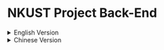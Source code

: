 # NKUST Project Back-End

<details>
<summary>English Version</summary>

This repository contains multiple sub-projects, primarily:

- **TripWeb_Backend**: Django-based back-end services (front-end integration planned for 5/20)  
- **TripWeb_NFT_Management**: Python scripts for minting, transferring, and burning NFTs  

Below is a layered directory overview and functional breakdown for each module.

---

## 📁 TripWeb_Backend

A Django project responsible for user authentication, trip orders, and token management. Front-end templates live alongside their corresponding apps under `templates/`.

```plaintext
TripWeb_Backend/
├── manage.py
├── db.sqlite3
├── venv/                          # Local virtual environment (gitignored)
├── core/                          # Django “project” settings
│   ├── __pycache__/
│   └── core/
│       ├── __init__.py
│       ├── settings.py            # Global settings (DATABASES, INSTALLED_APPS, etc.)
│       ├── urls.py                # Root URL router
│       ├── asgi.py                # ASGI entrypoint (async support)
│       └── wsgi.py                # WSGI entrypoint (traditional)
├── management/                    # Django “apps” for business logic
│   ├── member/                    # User management: registration, login, permissions
│   │   ├── models.py
│   │   ├── views.py
│   │   ├── serializers.py
│   │   └── urls.py
│   ├── order/                     # Trip order management: create, query, cancel
│   │   ├── models.py
│   │   ├── views.py
│   │   ├── serializers.py
│   │   └── urls.py
│   ├── tokens/                    # NFT token management: mint, list, revoke
│   │   ├── models.py
│   │   ├── views.py
│   │   ├── serializers.py
│   │   └── urls.py
│   └── trip/                      # Trip data CRUD and category filtering
│       ├── models.py
│       ├── views.py
│       ├── serializers.py
│       └── urls.py
├── templates/
│   └── registration/              # Django’s built-in auth templates
│       ├── login.html
│       ├── logged_out.html
│       ├── password_reset_form.html
│       ├── password_reset_done.html
│       ├── password_reset_confirm.html
│       └── password_reset_complete.html
└── requirements.txt               # Python dependencies (to be added)
```

## 📁 TripWeb_NFT_Management

A set of standalone Python scripts that interact with XRPL (or other blockchains) to manage NFT lifecycles. Each script lives under the project root:

```plaintext
TripWeb_NFT_Management/
├── createAccount.py                 # Initialize on-chain account & keypair
├── createAccountImplement.py        # Advanced account creation routines
├── createTrustLine_SendCurrency.py  # Establish trust line & fund account
├── mintAndBurnNFT.py                # Mint or burn a single NFT
├── batchMintNFT.py                  # Batch-mint NFTs from a list
└── buyAndSellNFT.py                 # Execute NFT buy/sell transactions
```

</details>

<details>
<summary>Chinese Version</summary>

# Nkust Project Back-End

本倉庫包含多個子專案，其中主要分為：

- `TripWeb_Backend`：Django 後端服務（本週預計將前端結合）
- `TripWeb_NFT_Management`：Python 腳本工具，用於 NFT 發行與管理

以下針對這兩個子資料夾做分層結構與功能說明。

---

## 📁 TripWeb_Backend

`TripWeb_Backend` 採用 Django 開發，預計於（5/20）將前端與後端整合於此。前端資料保持在各子層級的 templates 資料夾中。

```plaintext
TripWeb_Backend/
├── manage.py
├── db.sqlite3
├── venv/                          # 本地虛擬環境（已加入 .gitignore）
├── core/                          # Django 專案設定
│   ├── __pycache__/
│   └── core/
│       ├── __init__.py
│       ├── settings.py            # 全域設定（DATABASES、INSTALLED_APPS 等）
│       ├── urls.py                # 根路由設定
│       ├── asgi.py                # ASGI 入口（支援非同步）
│       └── wsgi.py                # WSGI 入口（傳統部署）
├── management/                    # 各業務模組（Django App）
│   ├── member/                    # 會員管理：註冊、登入、權限
│   │   ├── models.py
│   │   ├── views.py
│   │   ├── serializers.py
│   │   └── urls.py
│   ├── order/                     # 行程訂單：下單、查詢、取消
│   │   ├── models.py
│   │   ├── views.py
│   │   ├── serializers.py
│   │   └── urls.py
│   ├── tokens/                    # NFT 通證管理：鑄造、列出、註銷
│   │   ├── models.py
│   │   ├── views.py
│   │   ├── serializers.py
│   │   └── urls.py
│   └── trip/                      # 行程資料 CRUD 及分類篩選
│       ├── models.py
│       ├── views.py
│       ├── serializers.py
│       └── urls.py
├── templates/
│   └── registration/              # Django 內建認證模板
│       ├── login.html
│       ├── logged_out.html
│       ├── password_reset_form.html
│       ├── password_reset_done.html
│       ├── password_reset_confirm.html
│       └── password_reset_complete.html
└── requirements.txt               # Python 套件依賴（待新增）
```

## 📁 TripWeb_NFT_Management

這一組 Python 腳本負責與 XRPL 或其他鏈上服務串接，執行 NFT 的鑄造、轉帳及燒毀等動作。放在根目錄的 `TripWeb_NFT_Management/`：
```plaintext
TripWeb_NFT_Management/
├── createAccount.py # 建立鏈上帳戶
├── createAccountImplement.py # 帳戶建立進階實作
├── createTrustLine_SendCurrency.py # 設定信任線並發送貨幣
├── mintAndBurnNFT.py # NFT 鑄造與燒毀
├── batchMintNFT.py # 批次鑄造 NFT
└── buyAndSellNFT.py # NFT 買賣交易
```

</details>
